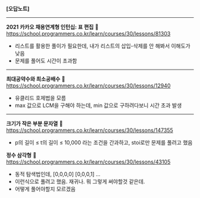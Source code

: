 __**[오답노트]**__

---

__2021 카카오 채용연계형 인턴십: 표 편집__
🔗 https://school.programmers.co.kr/learn/courses/30/lessons/81303  
- 리스트를 활용한 풀이가 필요한데, 내가 리스트의 삽입-삭제를 안 해봐서 이해도가 낮음  
- 문제를 풀어도 시간이 초과함  

---

__최대공약수와 최소공배수__
🔗 https://school.programmers.co.kr/learn/courses/30/lessons/12940  
- 유클리드 호제법을 모름  
- max 값으로 LCM을 구해야 하는데, min 값으로 구하려다보니 시간 초과 발생

---

__크기가 작은 부분 문자열__
🔗 https://school.programmers.co.kr/learn/courses/30/lessons/147355  
- p의 길이 ≤ t의 길이 ≤ 10,000 라는 조건을 간과하고, stoi로만 문제를 풀려고 했음

__정수 삼각형__
🔗 https://school.programmers.co.kr/learn/courses/30/lessons/43105
- 동적 탐색법인데,
[0,0,0,0]
[0,0,0,1]
...
- 이런식으로 풀려고 했음. 재귀나. 뭐 그렇게 써야할것 같은데.
- 어떻게 풀어야할지 모르겠음




